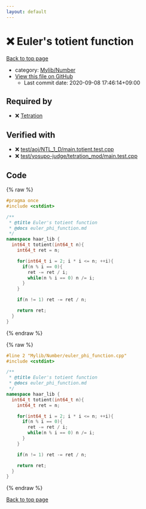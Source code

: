 ```yaml
---
layout: default
---
```


<!-- mathjax config similar to math.stackexchange -->
<script type="text/javascript" async
  src="https://cdnjs.cloudflare.com/ajax/libs/mathjax/2.7.5/MathJax.js?config=TeX-MML-AM_CHTML">
</script>
<script type="text/x-mathjax-config">
  MathJax.Hub.Config({
    TeX: { equationNumbers: { autoNumber: "AMS" }},
    tex2jax: {
      inlineMath: [ ['$','$'] ],
      processEscapes: true
    },
    "HTML-CSS": { matchFontHeight: false },
    displayAlign: "left",
    displayIndent: "2em"
  });
</script>

<script type="text/javascript" src="https://cdnjs.cloudflare.com/ajax/libs/jquery/3.4.1/jquery.min.js"></script>
<script src="https://cdn.jsdelivr.net/npm/jquery-balloon-js@1.1.2/jquery.balloon.min.js" integrity="sha256-ZEYs9VrgAeNuPvs15E39OsyOJaIkXEEt10fzxJ20+2I=" crossorigin="anonymous"></script>
<script type="text/javascript" src="../../../assets/js/copy-button.js"></script>
<link rel="stylesheet" href="../../../assets/css/copy-button.css" />


# :x: Euler's totient function

<a href="../../../index.html">Back to top page</a>

* category: <a href="../../../index.html#5fda78fda98ef9fc0f87c6b50d529f19">Mylib/Number</a>
* <a href="{{ site.github.repository_url }}/blob/master/Mylib/Number/euler_phi_function.cpp">View this file on GitHub</a>
    - Last commit date: 2020-09-08 17:46:14+09:00




## Required by

* :x: <a href="tetration.cpp.html">Tetration</a>


## Verified with

* :x: <a href="../../../verify/test/aoj/NTL_1_D/main.totient.test.cpp.html">test/aoj/NTL_1_D/main.totient.test.cpp</a>
* :x: <a href="../../../verify/test/yosupo-judge/tetration_mod/main.test.cpp.html">test/yosupo-judge/tetration_mod/main.test.cpp</a>


## Code

<a id="unbundled"></a>
{% raw %}
```cpp
#pragma once
#include <cstdint>

/**
 * @title Euler's totient function
 * @docs euler_phi_function.md
 */
namespace haar_lib {
  int64_t totient(int64_t n){
    int64_t ret = n;

    for(int64_t i = 2; i * i <= n; ++i){
      if(n % i == 0){
        ret -= ret / i;
        while(n % i == 0) n /= i;
      }
    }

    if(n != 1) ret -= ret / n;

    return ret;
  }
}

```
{% endraw %}

<a id="bundled"></a>
{% raw %}
```cpp
#line 2 "Mylib/Number/euler_phi_function.cpp"
#include <cstdint>

/**
 * @title Euler's totient function
 * @docs euler_phi_function.md
 */
namespace haar_lib {
  int64_t totient(int64_t n){
    int64_t ret = n;

    for(int64_t i = 2; i * i <= n; ++i){
      if(n % i == 0){
        ret -= ret / i;
        while(n % i == 0) n /= i;
      }
    }

    if(n != 1) ret -= ret / n;

    return ret;
  }
}

```
{% endraw %}

<a href="../../../index.html">Back to top page</a>


